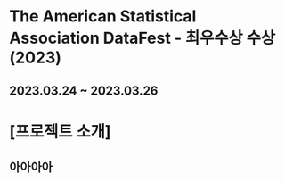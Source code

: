 # The American Statistical Association DataFest - 최우수상 수상 (2023)
## 2023.03.24 ~ 2023.03.26

# [프로젝트 소개]
## 아아아아



